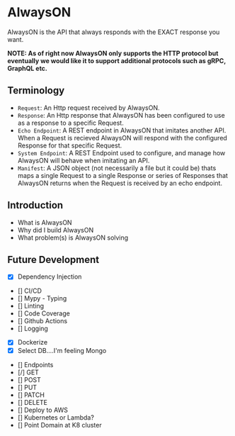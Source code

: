 # AlwaysON

  AlwaysON is the API that always responds with the EXACT response you want.

**NOTE: As of right now AlwaysON only supports the HTTP protocol but eventually we would like it to support additional protocols such as gRPC, GraphQL etc.**


## Terminology

- `Request`: An Http request received by AlwaysON.
- `Response`: An Http response that AlwaysON has been configured to use as a
              response to a specific Request.
- `Echo Endpoint`: A REST endpoint in AlwaysON that imitates another API. When a
                   Request is recieved AlwaysON will respond with the configured
                   Response for that specific Request.
- `System Endpoint`: A REST Endpoint used to configure, and manage how AlwaysON
                     will behave when imitating an API.
- `Manifest`: A JSON object (not necessarily a file but it could be) thats maps
              a single Request to a single Response or series of Responses that
              AlwaysON returns when the Request is received by an echo endpoint.

## Introduction
 - What is AlwaysON
 - Why did I build AlwaysON
 - What problem(s) is AlwaysON solving


## Future Development
 - [x] Dependency Injection
 - [] CI/CD
  - [] Mypy - Typing
  - [] Linting
  - [] Code Coverage
  - [] Github Actions
 - [] Logging
 - [x] Dockerize
 - [x] Select DB....I'm feeling Mongo
 - [] Endpoints
  - [/] GET
  - [] POST
  - [] PUT
  - [] PATCH
  - [] DELETE
 - [] Deploy to AWS
  - [] Kubernetes or Lambda?
  - [] Point Domain at K8 cluster
